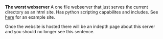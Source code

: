 **The worst webserver**
A one file webserver that just serves the current directory as an html site. Has python scripting capabilites and includes. See [here](https://github.com/alextigernick/website) for an example site.

Once the website is hosted there will be an indepth page about this server and you should no longer see this sentence.
